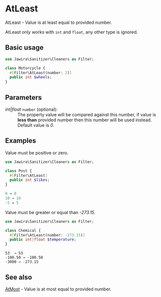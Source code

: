 # AtLeast

AtLeast - Value is at least equal to provided number.

AtLeast only works with `int` and `float`, any other type is ignored.

## Basic usage

```php
use Jawira\Sanitizer\Cleaners as Filter;

class Motorcycle {
  #[Filter\AtLeast(number: 2)]
  public int $wheels;
}
```

## Parameters

<dl>
<dt><em>int|float</em> <code>number</code> (optional):</dt>
<dd>
The property value will be compared against this number, if value is
<strong>less than</strong> provided number then this number will be used
instead.<br>
Default value is <em>0</em>.
</dd>
</dl>

## Examples

Value must be positive or zero.

```php
use Jawira\Sanitizer\Cleaners as Filter;

class Post {
  #[Filter\AtLeast]
  public int $likes;
}
```

```php
0 → 0
10 → 10
-5 → 5
```

Value must be greater or equal than _-273.15_.

```php
use Jawira\Sanitizer\Cleaners as Filter;

class Chemical {
  #[Filter\AtLeast(number: -273.15)]
  public int|float $temperature;
}
```

```phpl
53  → 53
-100.50 → -100.50
-3000 → -273.15
```

## See also

[AtMost](AtMost.md) - Value is at most equal to provided number.
